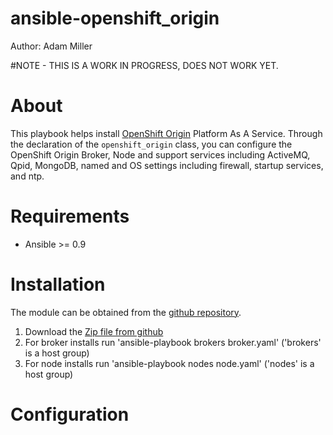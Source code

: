 # ansible-openshift_origin

Author: Adam Miller

#NOTE - THIS IS A WORK IN PROGRESS, DOES NOT WORK YET.

# About

This playbook helps install [OpenShift Origin](https://openshift.redhat.com/community/open-source) Platform As A Service.
Through the declaration of the `openshift_origin` class, you can configure the OpenShift Origin Broker, Node and support
services including ActiveMQ, Qpid, MongoDB, named and OS settings including firewall, startup services, and ntp.

# Requirements

* Ansible >= 0.9

# Installation

The module can be obtained from the
[github repository](https://github.com/maxamillion/ansible-openshift_origin).

1. Download the [Zip file from github](https://github.com/maxamillion/ansible-openshift_origin/archive/master.zip)
2. For broker installs run 'ansible-playbook brokers broker.yaml' ('brokers' is a host group)
3. For node installs run 'ansible-playbook nodes node.yaml' ('nodes' is a host group)

# Configuration

